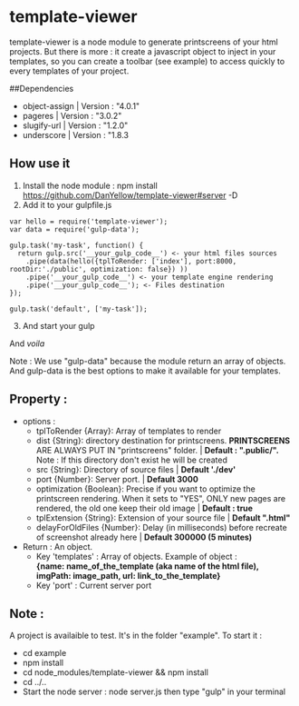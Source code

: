 # template-viewer
template-viewer is a node module to generate printscreens of your html projects. But there is more : it create a javascript object to inject in your templates, so you can create a toolbar (see example) to access quickly to every templates of your project.


##Dependencies
- object-assign | Version : "4.0.1"
- pageres | Version : "3.0.2"
- slugify-url | Version : "1.2.0"
- underscore | Version : "1.8.3

## How use it
1. Install the node module : 
npm install https://github.com/DanYellow/template-viewer#server -D
2. Add it to your gulpfile.js
```
var hello = require('template-viewer');
var data = require('gulp-data');

gulp.task('my-task', function() {
  return gulp.src('__your_gulp_code__') <- your html files sources
    .pipe(data(hello({tplToRender: ['index'], port:8000, rootDir:'./public', optimization: false}) ))
    .pipe('__your_gulp_code__') <- your template engine rendering
    .pipe('__your_gulp_code__'); <- Files destination 
});

gulp.task('default', ['my-task']);
```
3. And start your gulp

And _voila_

Note : We use "gulp-data" because the module return an array of objects. And gulp-data is the best options to make it available for your templates.

## Property :
- options :
    - tplToRender {Array}: Array of templates to render 
    - dist {String}: directory destination for printscreens. **PRINTSCREENS** ARE ALWAYS PUT IN "printscreens" folder. | **Default : ".public/".** Note : If this directory don't exist he will be created
    - src {String}: Directory of source files | **Default './dev'**
    - port {Number}: Server port. | **Default 3000**
    - optimization {Boolean}: Precise if you want to optimize the printscreen rendering. When it sets to "YES", ONLY new pages are rendered, the old one keep their old image | **Default : true**
    - tplExtension {String}: Extension of your source file | **Default ".html"**
    - delayForOldFiles {Number}: Delay (in milliseconds) before recreate of screenshot already here | **Default 300000 (5 minutes)**
- Return : An object.
    - Key 'templates' : Array of objects. Example of object : <br> 
**{name: __name_of_the_template__ (aka name of the html file), imgPath: __image_path__, url: __link_to_the_template__}**
    - Key 'port' : Current server port 


## Note :
A project is availaible to test. It's in the folder "example".
To start it :
- cd example
- npm install 
- cd node_modules/template-viewer && npm install
- cd ../..
- Start the node server : node server.js then type "gulp" in your terminal
